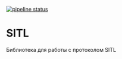 [![pipeline status](http://git.module.ru/P13/sitl/badges/develop/pipeline.svg)](http://git.module.ru/P13/sitl/commits/develop)

# SITL
Библиотека для работы с протоколом SITL